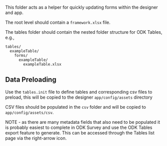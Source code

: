 This folder acts as a helper for quickly updating forms within the designer and app.

The root level should contain a `framework.xlsx` file.

The tables folder should contain the nested folder structure for ODK Tables, e.g.,

```
tables/
  exampleTable/
    forms/
      exampleTable/
        exampleTable.xlsx
```

## Data Preloading

Use the `tables.init` file to define tables and corresponding csv files to preload,
this will be copied to the designer `app/config/assets` directory

CSV files should be populated in the `csv` folder and will be copied to `app/config/assets/csv`.

NOTE - as there are many metadata fields that also need to be populated it is probably easiest to complete in ODK Survey and use the ODK Tables export feature to generate. This can be accessed through the Tables list page via the right-arrow icon.
